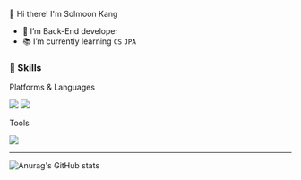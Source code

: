 👋 Hi there! I'm Solmoon Kang

- 📌 I’m Back-End developer
- 📚 I’m currently learning `CS` `JPA`

### 💪 Skills

Platforms & Languages

<img src="https://img.shields.io/badge/JAVA-007396?style=for-the-badge&logo=java&logoColor=white"> <img src="https://img.shields.io/badge/Spring-6DB33F?style=for-the-badge&logo=Spring&logoColor=white">

Tools

<img src="https://img.shields.io/badge/mysql-4479A1?style=for-the-badge&logo=mysql&logoColor=white">

-----

![Anurag's GitHub stats](https://github-readme-stats.vercel.app/api?username=solmoonkang&show_icons=true&theme=shadow_blue)

<!--
**solmoonkang/solmoonkang** is a ✨ _special_ ✨ repository because its `README.md` (this file) appears on your GitHub profile.

Here are some ideas to get you started:

- 🔭 I’m currently working on ...
- 🌱 I’m currently learning ...
- 👯 I’m looking to collaborate on ...
- 🤔 I’m looking for help with ...
- 💬 Ask me about ...
- 📫 How to reach me: ...
- 😄 Pronouns: ...
- ⚡ Fun fact: ...
-->
